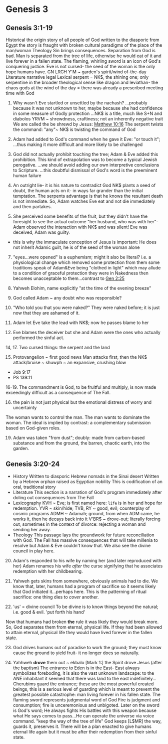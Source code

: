 # Genesis 3

## Genesis 3:1-19

Historical
  the origin story of all people of God
  written to the diasporic from Egypt
  the story is fraught with broken cultural paradigms of the place of the man/woman
Theology
  Sin brings consequences.
  Separation from God is bad.
  Man is separated from the tree of life, otherwise he would eat of it and live forever in a fallen state.
  The flaming, whirling sword is an icon of God's conquering justice.
  Eve is not cursed- the seed of the woman is the only hope humans have.
  GN LRCH Y'M ~ garden's spirit/wind of-the-day
Literature
  narrative
  legal
Lexical
  serpent = NK$, the shining one; only serpentine in the broader theological sense like dragon and leviathan- the chaos gods
  at the wind of the day = there was already a prescribed meeting time with God


1. Why wasn't Eve startled or unsettled by the nachash?
  ...probably because it was not unknown to her, maybe because she had confidence in some measure of Godly protection
  ...NK$ is a title, much like S+N and diabolos
  YRVM ~ shrewdness, craftiness; not an inherently negative trait
  We are called the be shrewd by Jesus: [Matthew 10:16]()
  The serpent twists the command:
    "any"~ NK$ is twisting the command of God

2. Adam had added to God's command when he gave it Eve: "or touch it"; 
  ...thus making it more difficult and more likely to be challenged

3. God did not actually prohibit touching the tree; Adam & Eve added this prohibition.
  This kind of extrapolation was to become a typical Jewish perogative.
  ...we should avoid adding our own interpretive conclusions to Scripture.
  ...this doubtful dismissal of God's word is the preeminent human failure

4. An outright lie- it is his nature to contradict God
  NK$ plants a seed of doubt, the human acts on it- in ways far grander than the initial temptation.
  The serpents advantage is that he knows the resultant death is not immediate.
  So, Adam watches Eve eat and not die immediately and then partakes.


6. She perceived some benefits of the fruit, but they didn't have the foresight to see the actual outcome
"her husband, who was with her"- Adam observed the interaction with NK$ and was silent!
Eve was deceived, Adam was guilty.
  - this is why the immaculate conception of Jesus is important: He does not inherit Adamic guilt, he is of the seed of the woman alone

7. "eyes...were opened" is a euphemism; might it also be literal?
  i.e. a physiological change which removed some protection from them
  some traditions speak of Adam&Eve being "clothed in light" which may allude to a condition of graceful protection they were in
  Nakedness then becomes unacceptable to them...contrast to [Gen 2:25]()

8. Yahweh Elohim, name explicitly
  "at the time of the evening breeze"

9. God called Adam ~ any doubt who was responsible?


11. "Who told you that you were naked?"
  They were naked before; it is just now that they are ashamed of it.

12. Adam let Eve take the lead with NK$; now he passes blame to her

13. Eve blames the deceiver but she and Adam were the ones who actually performed the sinful act.

14, 17. Two cursed things: the serpent and the land

15. Protovangelion ~ first good news
Man attacks first, then the NK$
attack/bruise ~ shuwph ~ an expansive, crushing blow
  - Job 9:17
  - PS 139:11


16-19. The commandment is God, to be fruitful and multiply, is now made exceedingly difficult as a consequence of The Fall.


16. the pain is not just physical but the emotional distress of worry and uncertainty

The woman wants to control the man.  The man wants to dominate the woman.
The ideal is implied by contrast: a complementary submission based on God-given roles.


19. Adam was taken "from dust"; doubly: made from carbon-based substance and from the ground, the barren, chaotic earth, into the garden.


## Genesis 3:20-24
* History
  Written to diasporic Hebrew nomads in the Sinai desert
  Written by a Hebrew orphan raised as Egyptian nobility
  This is codification of an oral, traditional story
* Literature
  This section is a narration of God's program immediately after doling out consequences from The Fall
* Lexicography
  KVH ~ Eve; is first named here: `life` is in her and hope for redemption.
  YVR ~ skin/hide; 
  TVB, RY ~ good, evil; counterplay of cosmic programs
  ADMH ~ Adamah; ground, from when ADM came, he works it, then he decays back into it
  V'BR$ ~ drove-out; literally forcing out, sometimes in the context of divorce: rejecting a woman and sending her away.
* Theology
  This passage lays the groundwork for future reconciliation with God.
  The Fall has massive consequences that will take millenia to resolve but Adam & Eve couldn't know that.
  We also see the divine council in play here.


20. Adam's responded to his wife by naming her (and later reproduced with her)
  Adam renames his wife _after_ the curse signifying that he associates redemption with her childbearing.


21. Yahweh gets skins from somewhere, obviously animals had to die.
We know that, later, humans had a program of sacrifice so it seems likely that God initiated it...perhaps here.
This is the patterning of ritual sacrifice: one thing dies to _cover_ another.


22. 'us' = divine council
To be divine is to know things beyond the natural; i.e. good & evil.
'put forth his hand'

Now that humans had broken **the** rule it was likely they would break more.
So, God separates them from eternal, physical life.
If they had been allowed to attain eternal, physical life they would have lived forever in the fallen state.

23. God drives humans out of paradise to work the ground; they must know cause the ground to yield fruit- it no longer does so naturally.

24. Yahhweh **drove** them out ~ ekbalo
	[Mark 1:] the Spirit drove Jesus (after the baptism)
  The entrance to Eden is in the East-
    East always symbolizes foreboding, it is also the vast unknown landscape: to the ANE inhabitant it seemed that there was land to the east indefinitely...
  Cherubims guard the entrance; these are the most powerful created beings, this is a serious level of guarding which is meant to prevent the greatest possible catastrophe: man living forever in his fallen state.
  The flaming sword represents judgmental word of God
    Fire is judgment and consumption; fire is unceremonious and unbigoted.
    Later on the sword is God's word; He always fights His battles with this weapon because what He says comes to pass...He can operate the universe via voice command.
    "keep the way of the tree of life"  God keeps [L$MR] the way, guards it, preserves it.  There will be a plan enacted to give humans eternal life again but it must be after their redemption from their sinful state.
  